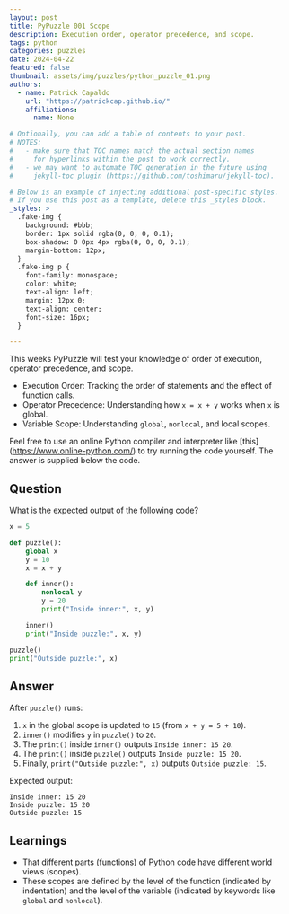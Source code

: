```yaml
---
layout: post
title: PyPuzzle 001 Scope
description: Execution order, operator precedence, and scope.
tags: python
categories: puzzles
date: 2024-04-22
featured: false
thumbnail: assets/img/puzzles/python_puzzle_01.png
authors:
  - name: Patrick Capaldo
    url: "https://patrickcap.github.io/"
    affiliations:
      name: None

# Optionally, you can add a table of contents to your post.
# NOTES:
#   - make sure that TOC names match the actual section names
#     for hyperlinks within the post to work correctly.
#   - we may want to automate TOC generation in the future using
#     jekyll-toc plugin (https://github.com/toshimaru/jekyll-toc).

# Below is an example of injecting additional post-specific styles.
# If you use this post as a template, delete this _styles block.
_styles: >
  .fake-img {
    background: #bbb;
    border: 1px solid rgba(0, 0, 0, 0.1);
    box-shadow: 0 0px 4px rgba(0, 0, 0, 0.1);
    margin-bottom: 12px;
  }
  .fake-img p {
    font-family: monospace;
    color: white;
    text-align: left;
    margin: 12px 0;
    text-align: center;
    font-size: 16px;
  }

---
```


This weeks PyPuzzle will test your knowledge of order of execution, operator precedence, and scope.

- Execution Order: Tracking the order of statements and the effect of function calls.
- Operator Precedence: Understanding how `x = x + y` works when `x` is global.
- Variable Scope: Understanding `global`, `nonlocal`, and local scopes.

Feel free to use an online Python compiler and interpreter like [this] (https://www.online-python.com/) to try running the code yourself. The answer is supplied below the code.

## Question

What is the expected output of the following code?

```python
x = 5

def puzzle():
    global x
    y = 10
    x = x + y

    def inner():
        nonlocal y
        y = 20
        print("Inside inner:", x, y)

    inner()
    print("Inside puzzle:", x, y)

puzzle()
print("Outside puzzle:", x)

```

## Answer

After `puzzle()` runs:

1. `x` in the global scope is updated to `15` (from `x + y = 5 + 10`).
2. `inner()` modifies `y` in `puzzle()` to `20`.
3. The `print()` inside `inner()` outputs `Inside inner: 15 20`.
4. The `print()` inside `puzzle()` outputs `Inside puzzle: 15 20`.
5. Finally, `print("Outside puzzle:", x)` outputs `Outside puzzle: 15`.

Expected output:

```
Inside inner: 15 20
Inside puzzle: 15 20
Outside puzzle: 15
```

## Learnings

- That different parts (functions) of Python code have different world views (scopes).
- These scopes are defined by the level of the function (indicated by indentation) and the level of the variable (indicated by keywords like `global` and `nonlocal`).